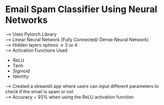 # Email Spam Classifier Using Neural Networks  
--> Uses Pytorch Library  
--> Linear Neural Network (Fully Connected/ Dense Neural Network)  
--> Hidden layers options -> 3 or 4  
--> Activation Functions Used  
   - ReLU  
   - Tanh  
   - Sigmoid  
   - Identity
  
--> Created a streamlit app where users can input different parameters to check if the email is spam or not  
--> Accuracy ~ 93% when using the ReLU activation function
